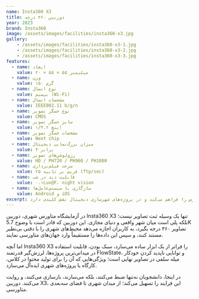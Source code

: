 ```yaml
---
name: Insta360 X3
title: دوربین ۳۶۰ درجه
year: 2023
brand: Insta360
image: /assets/images/facilities/insta360-x3.jpg
gallery:
    - /assets/images/facilities/insta360-x3-1.jpg
    - /assets/images/facilities/insta360-x3-2.jpg
    - /assets/images/facilities/insta360-x3-3.jpg
features:
  - name: ابعاد
    value: ۲۰ × ۵۵ × ۵۵ میلی‌متر
  - name: وزن
    value: ۱۵۰ گرم
  - name: نوع اتصال
    value: بی‌سیم (Wi-Fi)
  - name: مشخصات اتصال
    value: IEEE802.11 b/g/n
  - name: نوع حسگر تصویر
    value: CMOS
  - name: سایز حسگر تصویر
    value: ۱/۳.۲ اینچ
  - name: مشخصات حسگر تصویر
    value: Next chip
  - name: میزان بزرگ‌نمایی دیجیتال
    value: ۴ برابر
  - name: رزولوشن‌های تصویر
    value: HD / PH720 / PH960 / PH1080
  - name: سرعت فیلم‌برداری
    value: ۲۵ فریم بر ثانیه (ftp/sec)
  - name: قابلیت دید در شب
    value: ۰.۱Lux@F، night vision
  - name: سازگاری با سیستم‌عامل‌ها
    value: Android و iOS
excerpt: این دوربین با قابلیت فیلم‌برداری ۳۶۰ درجه، امکان ثبت محیط‌های واقعی برای بازسازی در فضای متاورس را فراهم می‌کند و در پروژه‌های شهرسازی دیجیتال نقش کلیدی دارد.
---
```


 در آزمایشگاه متاورس شهری، دوربین Insta360 X3 تنها یک وسیله ثبت تصاویر نیست؛ بلکه پلی است میان شهر واقعی و دنیای مجازی. این دوربین که قادر است با وضوح 5.7K تصاویر ۳۶۰ درجه بگیرد، به کاربران اجازه می‌دهد محیط‌های شهری را با دقتی بی‌نظیر مستند کنند، و سپس این داده‌ها را مستقیماً وارد جهان‌های متاورسی نمایند.

اما آنچه Insta360 X3 را فراتر از یک ابزار ساده می‌سازد، سبک بودن، قابلیت استفاده در میدانی‌ترین پروژه‌ها، لرزش‌گیر قدرتمند FlowState، و توانایی ناپدید کردن خودکار میله سلفی در تصاویر نهایی است؛ ویژگی‌هایی که آن را برای تولید محتوا در کلاس، کارگاه یا پروژه‌های شهری ایده‌آل می‌سازد.

در اینجا، دانشجویان نه‌تنها ضبط می‌کنند، بلکه می‌سازند، بازسازی می‌کنند، و روایت می‌کنند. دوربین X3، این فرایند را تسهیل می‌کند؛ از میدان شهری تا فضای سه‌بعدی متاورسی.